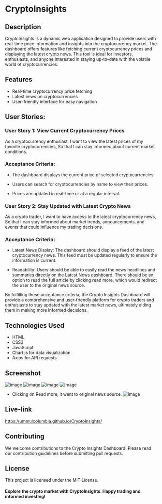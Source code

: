 # CryptoInsights
## Description
CryptoInsights is a dynamic web application designed to provide users with real-time price information and insights into the cryptocurrency market. The dashboard offers features like fetching current cryptocurrency prices and displaying the latest crypto news. This tool is ideal for investors, enthusiasts, and anyone interested in staying up-to-date with the volatile world of cryptocurrencies.

## Features
- Real-time cryptocurrency price fetching
- Latest news on cryptocurrencies
- User-friendly interface for easy navigation

## User Stories:
### User Story 1: View Current Cryptocurrency Prices
As a cryptocurrency enthusiast,
I want to view the latest prices of my favorite cryptocurrencies,
So that I can stay informed about current market conditions.

### Acceptance Criteria:

- The dashboard displays the current price of selected cryptocurrencies.

- Users can search for cryptocurrencies by name to view their prices.

- Prices are updated in real-time or at a regular interval.

### User Story 2: Stay Updated with Latest Crypto News
As a crypto trader,
I want to have access to the latest cryptocurrency news,
So that I can stay informed about market trends, announcements, and events that could influence my trading decisions.

### Acceptance Criteria:
- Latest News Display: The dashboard should display a feed of the latest cryptocurrency news. This feed must be updated regularly to ensure the information is current.

- Readability: Users should be able to easily read the news headlines and summaries directly on the Latest News dashboard. There should be an option to read the full article by clicking read more, which would 
  redirect the user to the original news source.

By fulfilling these acceptance criteria, the Crypto Insights Dashboard will provide a comprehensive and user-friendly platform for crypto traders and enthusiasts to stay updated with the latest market news, ultimately aiding them in making more informed decisions.

## Technologies Used
- HTML
- CSS3
- JavaScript
- Chart.js for data visualization
- Axios for API requests

## Screenshot
![image](https://github.com/UmmulColumbia/CryptoInsights/assets/156148729/a243c869-1943-4a51-bb52-88c48b4113db)
![image](https://github.com/UmmulColumbia/CryptoInsights/assets/156148729/c8e733c4-7c1c-4d02-8881-148a1ebcc30a)
![image](https://github.com/UmmulColumbia/CryptoInsights/assets/156148729/0114cb56-392c-4e72-ba59-20d27f5c6c92)
![image](https://github.com/UmmulColumbia/CryptoInsights/assets/156148729/5ad249b1-d909-4ab7-aa31-b554553fd19d)
- Clicking on Read more, it went to original news source.
![image](https://github.com/UmmulColumbia/CryptoInsights/assets/156148729/5c927547-2d35-492d-8072-145043bc5c32)

## Live-link
https://ummulcolumbia.github.io/CryptoInsights/

## Contributing
We welcome contributions to the Crypto Insights Dashboard! Please read our contribution guidelines before submitting pull requests.

## License
This project is licensed under the MIT License.

#### Explore the crypto market with CryptoInsights. Happy trading and informed investing!
